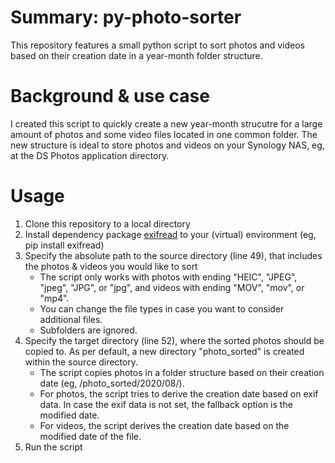 # Summary: py-photo-sorter
This repository features a small python script to sort photos and videos based on their creation date in a year-month folder structure.

# Background & use case
I created this script to quickly create a new year-month strucutre for a large amount of photos and some video files located in one common folder. The new structure is ideal to store photos and videos on your Synology NAS, eg, at the DS Photos application directory.

# Usage
1. Clone this repository to a local directory
2. Install dependency package [exifread](https://pypi.org/project/ExifRead/) to your (virtual) environment (eg, pip install exifread)
3. Specify the absolute path to the source directory (line 49), that includes the photos & videos you would like to sort
    * The script only works with photos with ending "HEIC", "JPEG", "jpeg", "JPG", or "jpg", and videos with ending "MOV", "mov", or "mp4".
    * You can change the file types in case you want to consider additional files.
    * Subfolders are ignored.
4. Specify the target directory (line 52), where the sorted photos should be copied to. As per default, a new directory "photo_sorted" is created within the source directory.
    * The script copies photos in a folder structure based on their creation date (eg, /photo_sorted/2020/08/).
    * For photos, the script tries to derive the creation date based on exif data. In case the exif data is not set, the fallback option is the modified date.
    * For videos, the script derives the creation date based on the modified date of the file.
5. Run the script
